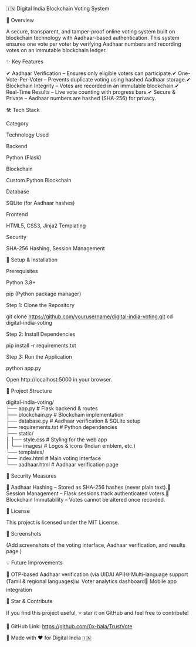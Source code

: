 🇮🇳 Digital India Blockchain Voting System

📌 Overview

A secure, transparent, and tamper-proof online voting system built on blockchain technology with Aadhaar-based authentication. This system ensures one vote per voter by verifying Aadhaar numbers and recording votes on an immutable blockchain ledger.

✨ Key Features

✔ Aadhaar Verification – Ensures only eligible voters can participate.✔ One-Vote-Per-Voter – Prevents duplicate voting using hashed Aadhaar storage.✔ Blockchain Integrity – Votes are recorded in an immutable blockchain.✔ Real-Time Results – Live vote counting with progress bars.✔ Secure & Private – Aadhaar numbers are hashed (SHA-256) for privacy.

🛠️ Tech Stack

Category

Technology Used

Backend

Python (Flask)

Blockchain

Custom Python Blockchain

Database

SQLite (for Aadhaar hashes)

Frontend

HTML5, CSS3, Jinja2 Templating

Security

SHA-256 Hashing, Session Management

🚀 Setup & Installation

Prerequisites

Python 3.8+

pip (Python package manager)

Step 1: Clone the Repository

git clone https://github.com/yourusername/digital-india-voting.git
cd digital-india-voting

Step 2: Install Dependencies

pip install -r requirements.txt

Step 3: Run the Application

python app.py

Open http://localhost:5000 in your browser.

📂 Project Structure

digital-india-voting/  
├── app.py                # Flask backend & routes  
├── blockchain.py         # Blockchain implementation  
├── database.py           # Aadhaar verification & SQLite setup  
├── requirements.txt      # Python dependencies  
├── static/  
│   ├── style.css         # Styling for the web app  
│   └── images/           # Logos & icons (Indian emblem, etc.)  
└── templates/  
    ├── index.html        # Main voting interface  
    └── aadhaar.html      # Aadhaar verification page  

🔐 Security Measures

🔹 Aadhaar Hashing – Stored as SHA-256 hashes (never plain text).🔹 Session Management – Flask sessions track authenticated voters.🔹 Blockchain Immutability – Votes cannot be altered once recorded.

📜 License

This project is licensed under the MIT License.

📸 Screenshots

(Add screenshots of the voting interface, Aadhaar verification, and results page.)

💡 Future Improvements

🚀 OTP-based Aadhaar verification (via UIDAI API)🌐 Multi-language support (Tamil & regional languages)📊 Voter analytics dashboard📱 Mobile app integration

🌟 Star & Contribute

If you find this project useful, ⭐ star it on GitHub and feel free to contribute!

🔗 GitHub Link: https://github.com/0x-bala/TrustVote

🚀 Made with ❤️ for Digital India 🇮🇳

